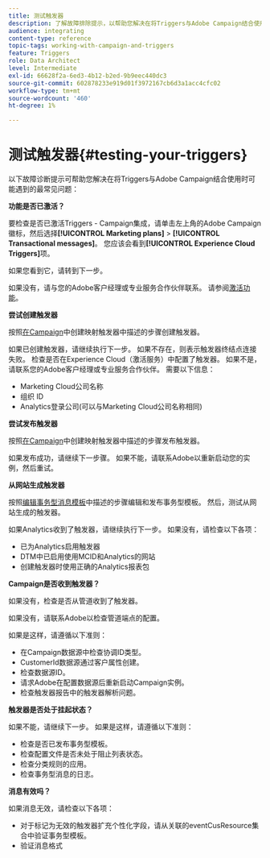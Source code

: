 ```yaml
---
title: 测试触发器
description: 了解故障排除提示，以帮助您解决在将Triggers与Adobe Campaign结合使用时可能遇到的最常见问题。
audience: integrating
content-type: reference
topic-tags: working-with-campaign-and-triggers
feature: Triggers
role: Data Architect
level: Intermediate
exl-id: 66628f2a-6ed3-4b12-b2ed-9b9eec440dc3
source-git-commit: 602878233e919d01f3972167cb6d3a1acc4cfc02
workflow-type: tm+mt
source-wordcount: '460'
ht-degree: 1%

---
```


# 测试触发器{#testing-your-triggers}

以下故障诊断提示可帮助您解决在将Triggers与Adobe Campaign结合使用时可能遇到的最常见问题：

**功能是否已激活？**

要检查是否已激活Triggers - Campaign集成，请单击左上角的Adobe Campaign徽标，然后选择&#x200B;**[!UICONTROL Marketing plans]** > **[!UICONTROL Transactional messages]**。 您应该会看到&#x200B;**[!UICONTROL Experience Cloud Triggers]**&#x200B;项。

如果您看到它，请转到下一步。

如果没有，请与您的Adobe客户经理或专业服务合作伙伴联系。 请参阅[激活功能](../../integrating/using/configuring-triggers-in-experience-cloud.md#activating-the-functionality)。

**尝试创建触发器**

按照[在Campaign](../../integrating/using/using-triggers-in-campaign.md#creating-a-mapped-trigger-in-campaign)中创建映射触发器中描述的步骤创建触发器。

如果已创建触发器，请继续执行下一步。 如果不存在，则表示触发器终结点连接失败。 检查是否在Experience Cloud（激活服务）中配置了触发器。 如果不是，请联系您的Adobe客户经理或专业服务合作伙伴。 需要以下信息：

* Marketing Cloud公司名称
* 组织 ID
* Analytics登录公司(可以与Marketing Cloud公司名称相同)

**尝试发布触发器**

按照[在Campaign](../../integrating/using/using-triggers-in-campaign.md#creating-a-mapped-trigger-in-campaign)中创建映射触发器中描述的步骤发布触发器。

如果发布成功，请继续下一步骤。 如果不能，请联系Adobe以重新启动您的实例，然后重试。

**从网站生成触发器**

按照[编辑事务型消息模板](../../integrating/using/using-triggers-in-campaign.md#editing-the-transactional-message-template)中描述的步骤编辑和发布事务型模板。 然后，测试从网站生成的触发器。

如果Analytics收到了触发器，请继续执行下一步。 如果没有，请检查以下各项：

* 已为Analytics启用触发器
* DTM中已启用使用MCID和Analytics的网站
* 创建触发器时使用正确的Analytics报表包

**Campaign是否收到触发器？**

如果没有，检查是否从管道收到了触发器。

如果没有，请联系Adobe以检查管道端点的配置。

如果是这样，请遵循以下准则：

* 在Campaign数据源中检查协调ID类型。
* CustomerId数据源通过客户属性创建。
* 检查数据源ID。
* 请求Adobe在配置数据源后重新启动Campaign实例。
* 检查触发器报告中的触发器解析问题。

**触发器是否处于挂起状态？**

如果不能，请继续下一步。 如果是这样，请遵循以下准则：

* 检查是否已发布事务型模板。
* 检查配置文件是否未处于阻止列表状态。
* 检查分类规则的应用。
* 检查事务型消息的日志。

**消息有效吗？**

如果消息无效，请检查以下各项：

* 对于标记为无效的触发器扩充个性化字段，请从关联的eventCusResource集合中验证事务型模板。
* 验证消息格式
